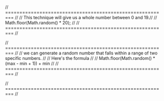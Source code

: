// ========================================================= //
// This technique will give us a whole number between 0 and 19.//
// Math.floor(Math.random() * 20);                             //
// ========================================================= //

// ========================================================= //
// we can generate a random number that falls within a range of two specific numbers. //
// Here's the formula //
// Math.floor(Math.random() * (max - min + 1)) + min //
// ========================================================= //

// ========================================================= //



